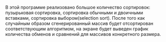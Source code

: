 В этой программе реализовано большое количество сортировок: пузырьковая сортировка, сортировка обычными и двоичными вставками, сортировка выбором(selection sort). 
После того как случайным образом сгенерированный массив будет отсортирован соответствующим алгоритмом, на экране будет выведен
график количества обменов и сравнений для массивов конкретного размера.
